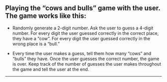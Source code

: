 ## Playing the “cows and bulls” game with the user. The game works like this:
 
  - Randomly generate a 2-digit number. Ask the user to guess a 4-digit number. For every digit the user guessed correctly in the correct place, they have a “cow”. For every digit the user guessed correctly in the wrong place is a “bull.”

  - Every time the user makes a guess, tell them how many “cows” and “bulls” they have. Once the user guesses the correct number, the game is over. Keep track of the number of guesses the user makes throughout the game and tell the user at the end.
  
 ---

